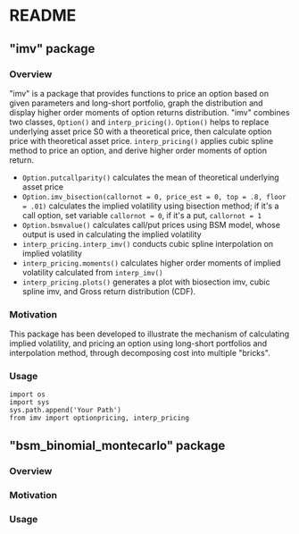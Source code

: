 # README
## "imv" package
### Overview

"imv" is a package that provides functions to price an option based on given parameters and long-short portfolio, graph the distribution and display higher order moments of option returns distribution. "imv" combines two classes, `Option()` and `interp_pricing()`. `Option()` helps to replace underlying asset price S0 with a theoretical price, then calculate option price with theoretical asset price. `interp_pricing()` applies cubic spline method to price an option, and derive higher order moments of option return.

* `Option.putcallparity()` calculates the mean of theoretical underlying asset price
* `Option.imv_bisection(callornot = 0, price_est = 0, top = .8, floor = .01)` calculates the implied volatility using bisection method; if it's a call option, set variable `callornot = 0`, if it's a put, `callornot = 1`
* `Option.bsmvalue()` calculates call/put prices using BSM model, whose output is used in calculating the implied volatility  
* `interp_pricing.interp_imv()` conducts cubic spline interpolation on implied volatility  
* `interp_pricing.moments()` calculates higher order moments of implied volatility calculated from `interp_imv()`
* `interp_pricing.plots()` generates a plot with biosection imv, cubic spline imv, and Gross return distribution (CDF).

### Motivation

This package has been developed to illustrate the mechanism of calculating implied volatility, and pricing an option using long-short portfolios and interpolation method, through decomposing cost into multiple "bricks".

### Usage
```
import os
import sys
sys.path.append('Your Path')
from imv import optionpricing, interp_pricing
```

## "bsm_binomial_montecarlo" package
### Overview

### Motivation

### Usage
